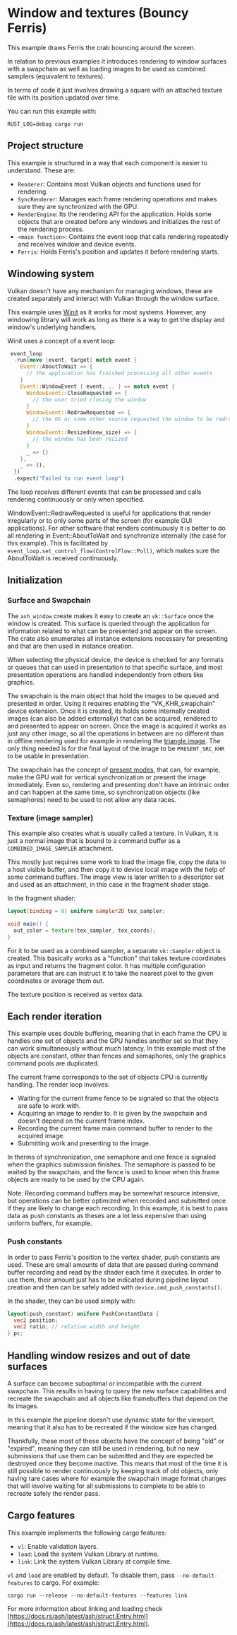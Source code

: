 # Window and textures (Bouncy Ferris)

This example draws Ferris the crab bouncing around the screen.

In relation to previous examples it introduces rendering to window surfaces with a swapchain as well as loading images to be used as combined samplers (equivalent to textures). 

In terms of code it just involves drawing a square with an attached texture file with its position updated over time.

You can run this example with:

`RUST_LOG=debug cargo run`

## Project structure

This example is structured in a way that each component is easier to understand. These are:

- `Renderer`: Contains most Vulkan objects and functions used for rendering.
- `SyncRenderer`: Manages each frame rendering operations and makes sure they are synchronized with the GPU.
- `RenderEngine`: Its the rendering API for the application. Holds some objects that are created before any windows and initializes the rest of the rendering process.
- `<main function>`: Contains the event loop that calls rendering repeatedly and receives window and device events.
- `Ferris`: Holds Ferris's position and updates it before rendering starts.

## Windowing system

Vulkan doesn't have any mechanism for managing windows, these are created separately and interact with Vulkan through the window surface.

This example uses [Winit](https://docs.rs/winit/latest/winit/index.html) as it works for most systems. However, any windowing library will work as long as there is a way to get the display and window's underlying handlers.

Winit uses a concept of a event loop:

```rust
 event_loop
  .run(move |event, target| match event {
    Event::AboutToWait => {
      // the application has finished processing all other events
    }
    Event::WindowEvent { event, .. } => match event {
      WindowEvent::CloseRequested => {
        // the user tried closing the window
      }
      WindowEvent::RedrawRequested => {
        // the OS or some other source requested the window to be redrawn
      }
      WindowEvent::Resized(new_size) => {
        // the window has been resized
      }
      _ => {}
    },
    _ => (),
  })
  .expect("Failed to run event loop")
```

The loop receives different events that can be processed and calls rendering continuously or only when specified.

WindowEvent::RedrawRequested is useful for applications that render irregularly or to only some parts of the screen (for example GUI applications). For other software that renders continuously it is better to do all rendering in Event::AboutToWait and synchronize internally (the case for this example). This is facilitated by `event_loop.set_control_flow(ControlFlow::Poll)`, which makes sure the AboutToWait is received continuously. 

## Initialization

### Surface and Swapchain

The `ash_window` create makes it easy to create an `vk::Surface` once the window is created. This surface is queried through the application for information related to what can be presented and appear on the screen. The crate also enumerates all instance extensions necessary for presenting and that are then used in instance creation.

When selecting the physical device, the device is checked for any formats or queues that can used in presentation to that specific surface, and most presentation operations are handled independently from others like graphics.

The swapchain is the main object that hold the images to be queued and presented in order. Using it requires enabling the "VK_KHR_swapchain" device extension. Once it is created, its holds some internally created images (can also be added externally) that can be acquired, rendered to and presented to appear on screen. Once the image is acquired it works as just any other image, so all the operations in between are no different than in offline rendering used for example in rendering the [triangle image](https://github.com/ZakStar17/ash-by-example/tree/main/triangle_image). The only thing needed is for the final layout of the image to be `PRESENT_SRC_KHR` to be usable in presentation.

The swapchain has the concept of [present modes](https://registry.khronos.org/vulkan/specs/1.3-extensions/man/html/VkPresentModeKHR.html), that can, for example, make the GPU wait for vertical synchronization or present the image immediately. Even so, rendering and presenting don't have an intrinsic order and can happen at the same time, so synchronization objects (like semaphores) need to be used to not allow any data races.

### Texture (image sampler)

This example also creates what is usually called a texture. In Vulkan, it is just a normal image that is bound to a command buffer as a `COMBINED_IMAGE_SAMPLER` attachment. 

This mostly just requires some work to load the image file, copy the data to a host visible buffer, and then copy it to device local image with the help of some command buffers. The image view is later written to a descriptor set and used as an attachment, in this case in the fragment shader stage.

In the fragment shader: 
```glsl
layout(binding = 0) uniform sampler2D tex_sampler;

void main() {
  out_color = texture(tex_sampler, tex_coords);
}
```

For it to be used as a combined sampler, a separate `vk::Sampler` object is created. This basically works as a "function" that takes texture coordinates as input and returns the fragment color. It has multiple configuration parameters that are can instruct it to take the nearest pixel to the given coordinates or average them out.

The texture position is received as vertex data.

## Each render iteration

This example uses double buffering, meaning that in each frame the CPU is handles one set of objects and the GPU handles another set so that they can work simultaneously without much latency. In this example most of the objects are constant, other than fences and semaphores, only the graphics command pools are duplicated.

The current frame corresponds to the set of objects CPU is currently handling. The render loop involves:

 - Waiting for the current frame fence to be signaled so that the objects are safe to work with.
 - Acquiring an image to render to. It is given by the swapchain and doesn't depend on the current frame index.
 - Recording the current frame main command buffer to render to the acquired image.
 - Submitting work and presenting to the image.

In therms of synchronization, one semaphore and one fence is signaled when the graphics submission finishes. The semaphore is passed to be waited by the swapchain, and the fence is used to know when this frame objects are ready to be used by the CPU again.

Note: Recording command buffers may be somewhat resource intensive, but operations can be better optimized when recorded and submitted once if they are likely to change each recording. In this example, it is best to pass data as push constants as theses are a lot less expensive than using uniform buffers, for example.

### Push constants

In order to pass Ferris's position to the vertex shader, push constants are used. These are small amounts of data that are passed during command buffer recording and read by the shader each time it executes. In order to use them, their amount just has to be indicated during pipeline layout creation and then can be safely added with `device.cmd_push_constants()`.

In the shader, they can be used simply with:

```glsl
layout(push_constant) uniform PushConstantData {
  vec2 position;
  vec2 ratio; // relative width and height
} pc;
```

## Handling window resizes and out of date surfaces

A surface can become suboptimal or incompatible with the current swapchain. This results in having to query the new surface capabilities and recreate the swapchain and all objects like framebuffers that depend on the its images.

In this example the pipeline doesn't use dynamic state for the viewport, meaning that it also has to be recreated if the window size has changed.

Thankfully, these most of these objects have the concept of being "old" or "expired", meaning they can still be used in rendering, but no new submissions that use them can be submitted and they are expected be destroyed once they become inactive. This means that most of the time it is still possible to render continuously by keeping track of old objects, only having rare cases where for example the swapchain image format changes that will involve waiting for all submissions to complete to be able to recreate safely the render pass.

## Cargo features

This example implements the following cargo features:

- `vl`: Enable validation layers.
- `load`: Load the system Vulkan Library at runtime.
- `link`: Link the system Vulkan Library at compile time.

`vl` and `load` are enabled by default. To disable them, pass `--no-default-features` to cargo.
For example:

`cargo run --release --no-default-features --features link`

For more information about linking and loading check
[https://docs.rs/ash/latest/ash/struct.Entry.html](https://docs.rs/ash/latest/ash/struct.Entry.html).
